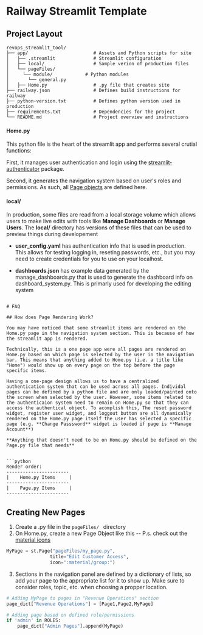 # Railway Streamlit Template

## Project Layout

```plaintext
revops_streamlit_tool/
├── app/                        # Assets and Python scripts for site
│   ├── .streamlit              # Streamlit configuration  
│   ├── local/                  # Sample verion of production files
│   └── pageFiles/              
│     └── module/            # Python modules
│       └── general.py          
│   ├── Home.py                 # .py file that creates site
├── railway.json                # Defines build instructions for railway
├── python-version.txt          # Defines python version used in production
├── requirements.txt            # Dependencies for the project
└── README.md                   # Project overview and instructions
```

#### Home.py

This python file is the heart of the streamlit app and performs several crutial functions:

First, it manages user authentication and login using the [streamlit-authenticator](https://github.com/mkhorasani/Streamlit-Authenticator) package.

Second, it generates the navigation system based on user's roles and permissions. As such, all [Page objects](https://docs.streamlit.io/develop/api-reference/navigation/st.page) are defined here.

#### local/

In production, some files are read from a local storage volume which allows users to make live edits with tools like **Manage Dashboards** or **Manage Users**. The **local/** directory has versions of these files that can be used to preview things during developement

- **user_config.yaml** has authentication info that is used in production. This allows for testing logging in, reseting passwords, etc., but you may need to create credentials for you to use on your localhost.

- **dashboards.json** has example data generated by the manage_dashboards.py that is used to generate the dashboard info on dashboard_system.py. This is primarly used for developing the editing system 

```

# FAQ

## How does Page Rendering Work?

You may have noticed that some streamlit items are rendered on the Home.py page in the navigation system section. This is because of how the streamlit app is rendered.

Technically, this is a one page app were all pages are rendered on Home.py based on which page is selected by the user in the navigation bar. This means that anything added to Home.py (i.e. a title like "Home") would show up on every page on the top before the page specific items.

Having a one-page design allows us to have a centralized authentication system that can be used across all pages. Individal pages can be defined by a python file and are only loaded/painted onto the screen when selected by the user. However, some items related to the authenticaion system need to remain on Home.py so that they can access the authentical object. To acomplish this, The reset password widget, register user widget, and loggout button are all dynamically rendered on the Home.py page itself the user has selected a specific page (e.g. **Change Passsword** widget is loaded if page is **Manage Account**)

**Anything that doesn't need to be on Home.py should be defined on the Page.py file that needs**


```python
Render order:
-----------------------
|    Home.py Items     |
-----------------------
|    Page.py Items     |
-----------------------
```

## Creating New Pages

1. Create a .py file in the `pageFiles/ ` directory
2. On Home.py, create a new Page Object like this -- P.s. check out the [material icons](https://fonts.google.com/icons)

```python
MyPage = st.Page("pageFiles/my_page.py",
                title="Edit Customer Access",
                icon=":material/group:")
```
3. Sections in the navigation panel are defined by a dictionary of lists, so add your page to the appropriate list for it to show up. Make sure to consider roles, topic, etc. when choosing a propper location.

```python
# Adding MyPage to pages in "Revenue Operations" section
page_dict["Revenue Operations"] = [Page1,Page2,MyPage]

# Adding page based on defined role/permissions
if 'admin' in ROLES:
    page_dict["Admin Pages"].append(MyPage)